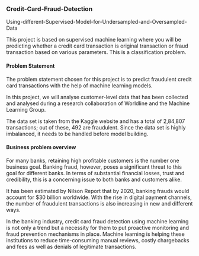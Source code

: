 <h3>Credit-Card-Fraud-Detection</h3>
</b>Using-different-Supervised-Model-for-Undersampled-and-Oversampled-Data</b>

This project is based on supervised machine learning where you will be predicting whether a credit card transaction is original transaction or fraud transaction based on various parameters. This is a classification problem.


<h4>Problem Statement</h4>
The problem statement chosen for this project is to predict fraudulent credit card transactions with the help of machine learning models.

In this project, we will analyse customer-level data that has been collected and analysed during a research collaboration of Worldline and the Machine Learning Group.

The data set is taken from the Kaggle website and has a total of 2,84,807 transactions; out of these, 492 are fraudulent. Since the data set is highly imbalanced, it needs to be handled before model building.


<h4>Business problem overview</h4>
For many banks, retaining high profitable customers is the number one business goal. Banking fraud, however, poses a significant threat to this goal for different banks. In terms of substantial financial losses, trust and credibility, this is a concerning issue to both banks and customers alike.

It has been estimated by Nilson Report that by 2020, banking frauds would account for $30 billion worldwide. With the rise in digital payment channels, the number of fraudulent transactions is also increasing in new and different ways.

In the banking industry, credit card fraud detection using machine learning is not only a trend but a necessity for them to put proactive monitoring and fraud prevention mechanisms in place. Machine learning is helping these institutions to reduce time-consuming manual reviews, costly chargebacks and fees as well as denials of legitimate transactions.

